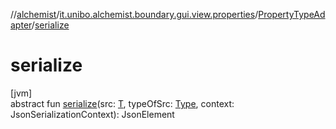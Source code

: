 //[alchemist](../../../index.md)/[it.unibo.alchemist.boundary.gui.view.properties](../index.md)/[PropertyTypeAdapter](index.md)/[serialize](serialize.md)

# serialize

[jvm]\
abstract fun [serialize](serialize.md)(src: [T](../-serializable-enum-property/index.md), typeOfSrc: [Type](https://docs.oracle.com/javase/8/docs/api/java/lang/reflect/Type.html), context: JsonSerializationContext): JsonElement
